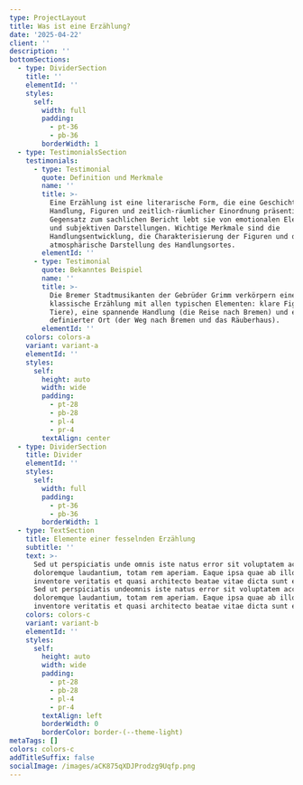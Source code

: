 ```yaml
---
type: ProjectLayout
title: Was ist eine Erzählung?
date: '2025-04-22'
client: ''
description: ''
bottomSections:
  - type: DividerSection
    title: ''
    elementId: ''
    styles:
      self:
        width: full
        padding:
          - pt-36
          - pb-36
        borderWidth: 1
  - type: TestimonialsSection
    testimonials:
      - type: Testimonial
        quote: Definition und Merkmale
        name: ''
        title: >-
          Eine Erzählung ist eine literarische Form, die eine Geschichte mit
          Handlung, Figuren und zeitlich-räumlicher Einordnung präsentiert. Im
          Gegensatz zum sachlichen Bericht lebt sie von emotionalen Elementen
          und subjektiven Darstellungen. Wichtige Merkmale sind die
          Handlungsentwicklung, die Charakterisierung der Figuren und die
          atmosphärische Darstellung des Handlungsortes.
        elementId: ''
      - type: Testimonial
        quote: Bekanntes Beispiel
        name: ''
        title: >-
          Die Bremer Stadtmusikanten der Gebrüder Grimm verkörpern eine
          klassische Erzählung mit allen typischen Elementen: klare Figuren (die
          Tiere), eine spannende Handlung (die Reise nach Bremen) und ein
          definierter Ort (der Weg nach Bremen und das Räuberhaus).
        elementId: ''
    colors: colors-a
    variant: variant-a
    elementId: ''
    styles:
      self:
        height: auto
        width: wide
        padding:
          - pt-28
          - pb-28
          - pl-4
          - pr-4
        textAlign: center
  - type: DividerSection
    title: Divider
    elementId: ''
    styles:
      self:
        width: full
        padding:
          - pt-36
          - pb-36
        borderWidth: 1
  - type: TextSection
    title: Elemente einer fesselnden Erzählung
    subtitle: ''
    text: >-
      Sed ut perspiciatis unde omnis iste natus error sit voluptatem accusantium
      doloremque laudantium, totam rem aperiam. Eaque ipsa quae ab illo
      inventore veritatis et quasi architecto beatae vitae dicta sunt explicabo.
      Sed ut perspiciatis undeomnis iste natus error sit voluptatem accusantium
      doloremque laudantium, totam rem aperiam. Eaque ipsa quae ab illo
      inventore veritatis et quasi architecto beatae vitae dicta sunt explicabo.
    colors: colors-c
    variant: variant-b
    elementId: ''
    styles:
      self:
        height: auto
        width: wide
        padding:
          - pt-28
          - pb-28
          - pl-4
          - pr-4
        textAlign: left
        borderWidth: 0
        borderColor: border-(--theme-light)
metaTags: []
colors: colors-c
addTitleSuffix: false
socialImage: /images/aCK875qXDJProdzg9Uqfp.png
---
```



